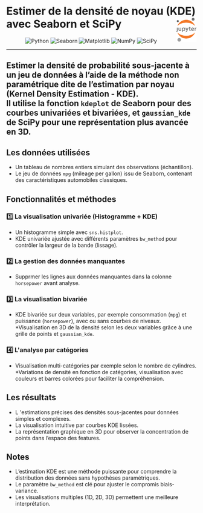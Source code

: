 # **Estimer de la densité de noyau (KDE) avec Seaborn et SciPy**<a href="../../"><img align="right" src="https://github.com/MiKL5/Python/blob/master/assets/logo/Jupyter.svg" alt="Jupyter" height="64px"></a>
<div align="center">

![Python](https://img.shields.io/badge/python-3.13-blue?style=flat&logo=python&logoColor=ffd43b) 
![Seaborn](https://img.shields.io/badge/seaborn-Data_Visualization-556F9F?style=flat&logo=python&logoColor=white) 
![Matplotlib](https://img.shields.io/badge/matplotlib-Plotting-11557C?style=flat&logo=matplotlib&logoColor=white) 
![NumPy](https://img.shields.io/badge/numpy-Numerical_Computing-013243?style=flat&logo=numpy) 
![SciPy](https://img.shields.io/badge/scipy-Scientific_Computing-8CAAE6?style=flat&logo=scipy) 
<!-- ![MIT License](https://img.shields.io/badge/License-MIT-blue.svg) -->

</div><hr>

Estimer la **densité de probabilité** sous-jacente à un jeu de données à l’aide de la méthode non paramétrique dite de **l’estimation par noyau** (Kernel Density Estimation - KDE).  
Il utilise la fonction `kdeplot` de Seaborn pour des courbes univariées et bivariées, et `gaussian_kde` de SciPy pour une représentation plus avancée en 3D.
---
## **Les données utilisées**
* Un tableau de nombres entiers simulant des observations (échantillon).
* Le jeu de données `mpg` (mileage per gallon) issu de Seaborn, contenant des caractéristiques automobiles classiques.
## **Fonctionnalités et méthodes**
### **1️⃣ La visualisation univariée (Histogramme + KDE)**
* Un histogramme simple avec `sns.histplot`.
* KDE univariée ajustée avec différents paramètres `bw_method` pour contrôler la largeur de la bande (lissage).
### **2️⃣ La gestion des données manquantes**
* Supprmer les lignes aux données manquantes dans la colonne `horsepower` avant analyse.
### **3️⃣ La visualisation bivariée**
* KDE bivariée sur deux variables, par exemple consommation (`mpg`) et puissance (`horsepower`), avec ou sans courbes de niveaux.
*Visualisation en 3D de la densité selon les deux variables grâce à une grille de points et `gaussian_kde`.
### **4️⃣ L'analyse par catégories**
* Visualisation multi-catégories par exemple selon le nombre de cylindres.
*Variations de densité en fonction de catégories, visualisation avec couleurs et barres colorées pour faciliter la compréhension.
## **Les résultats**
* L 'estimations précises des densités sous-jacentes pour données simples et complexes.
* La visualisation intuitive par courbes KDE lissées.
* La représentation graphique en 3D pour observer la concentration de points dans l’espace des features.
## **Notes**
* L’estimation KDE est une méthode puissante pour comprendre la distribution des données sans hypothèses paramétriques.
* Le paramètre `bw_method` est clé pour ajuster le compromis biais-variance.
* Les visualisations multiples (1D, 2D, 3D) permettent une meilleure interprétation.